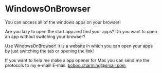 # WindowsOnBrowser
You can access all of the windows apps on your browser!

Are you lazy to open the start app and find your apps?
Do you want to open an app without switching your browser?

Use WindowsOnBrowser! It is a website in which you can open your apps by just switching the tab or opening the link!

If you want to help me make a app opener for Mac you can send me the protocols to my e-mail! E-mail: boboo.charming@gmail.com
